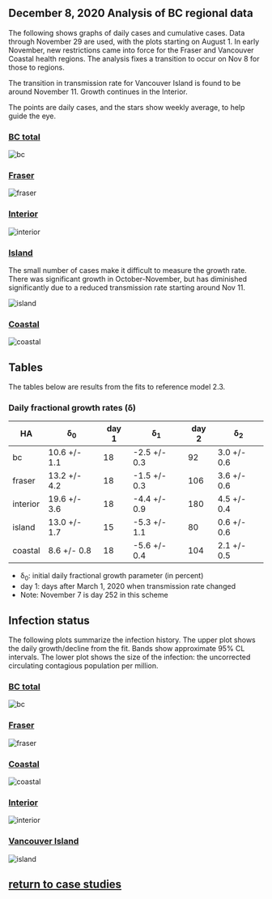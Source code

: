 ## December 8, 2020 Analysis of BC regional data

The following shows graphs of daily cases and cumulative cases. Data through November 29 are used,
with the plots starting on August 1.
In early November, new restrictions came into force for the Fraser and Vancouver Coastal health regions.
The analysis fixes a transition to occur on Nov 8 for those to regions.

The transition in transmission rate for Vancouver Island is found to be around November 11.
Growth continues in the Interior.

The points are daily cases, and the stars show weekly average, to help guide the eye.

### [BC total](img/bc_2_3_1208.pdf)

![bc](img/bc_2_3_1208.png)

### [Fraser](img/fraser_2_3_1208.pdf)

![fraser](img/fraser_2_3_1208.png)

### [Interior](img/interior_2_3_1208.pdf)

![interior](img/interior_2_3_1208.png)

### [Island](img/island_2_3_1208.pdf)

The small number of cases make it difficult to measure the growth rate.
There was significant growth in October-November, but has diminished significantly
due to a reduced transmission rate starting around Nov 11.

![island](img/island_2_3_1208.png)

### [Coastal](img/coastal_2_3_1208.pdf)

![coastal](img/coastal_2_3_1208.png)

## Tables

The tables below are results from the fits to reference model 2.3.

### Daily fractional growth rates (&delta;)

HA| &delta;<sub>0</sub> | day 1 | &delta;<sub>1</sub> | day 2 | &delta;<sub>2</sub>
---|---|---|---|---|---
bc|10.6 +/- 1.1|18|-2.5 +/- 0.3|92|3.0 +/- 0.6|180|0.3 +/- 0.4|217|5.0 +/- 0.2|252|1.8 +/- 0.4
fraser|13.2 +/- 4.2|18|-1.5 +/- 0.3|106|3.6 +/- 0.6|175|-1.9 +/- 0.7|196|4.4 +/- 0.3|255|1.5 +/- 0.8
interior|19.6 +/- 3.6|18|-4.4 +/- 0.9|180|4.5 +/- 0.4
island|13.0 +/- 1.7|15|-5.3 +/- 1.1|80|0.6 +/- 0.6|234|10.9 +/- 2.0|256|1.3 +/- 1.6
coastal|8.6 +/- 0.8|18|-5.6 +/- 0.4|104|2.1 +/- 0.5|190|-0.6 +/- 0.5|228|6.3 +/- 0.4|252|-0.7 +/- 0.4

* &delta;<sub>0</sub>: initial daily fractional growth parameter (in percent)
* day 1: days after March 1, 2020 when transmission rate changed
* Note: November 7 is day 252 in this scheme

## Infection status

The following plots summarize the infection history.
The upper plot shows the daily growth/decline from the fit. Bands show approximate 95% CL intervals.
The lower plot shows the size of the infection: the uncorrected circulating contagious population per
million.

### [BC total](img/bc-summary.pdf)

![bc](img/bc-summary.png)

### [Fraser](img/fraser-summary.pdf)

![fraser](img/fraser-summary.png)

### [Coastal](img/coastal-summary.pdf)

![coastal](img/coastal-summary.png)

### [Interior](img/interior-summary.pdf)

![interior](img/interior-summary.png)

### [Vancouver Island](img/island-summary.pdf)

![island](img/island-summary.png)


## [return to case studies](../index.md)

